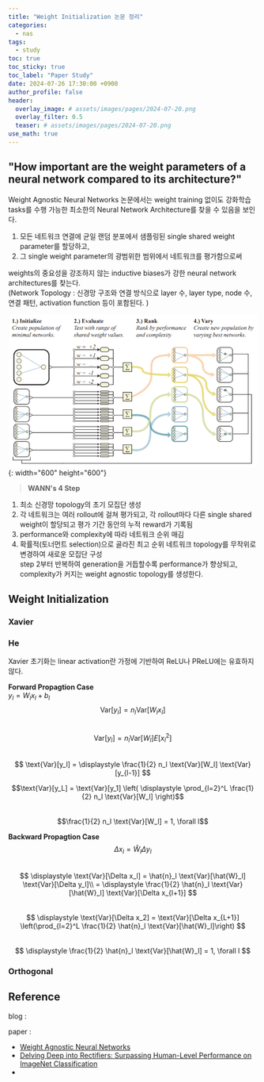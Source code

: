 ```yaml
---
title: "Weight Initialization 논문 정리"
categories:
  - nas
tags:
  - study
toc: true
toc_sticky: true
toc_label: "Paper Study"
date: 2024-07-26 17:30:00 +0900
author_profile: false
header:
  overlay_image: # assets/images/pages/2024-07-20.png
  overlay_filter: 0.5 
  teaser: # assets/images/pages/2024-07-20.png
use_math: true
---
```


## "How important are the weight parameters of a neural network compared to its architecture?"

Weight Agnostic Neural Networks 논문에서는 weight training 없이도 강화학습 tasks를 수행 가능한 최소한의 Neural Network Architecture를 찾을 수 있음을 보인다.     

1. 모든 네트워크 연결에 균일 랜덤 분포에서 샘플링된 single shared weight parameter를 할당하고,   
2. 그 single weight parameter의 광범위한 범위에서 네트워크를 평가함으로써   

weights의 중요성을 강조하지 않는 inductive biases가 강한 neural network architectures를 찾는다.    
(Network Topology : 신경망 구조와 연결 방식으로 layer 수, layer type, node 수, 연결 패턴, activation function 등이 포함된다. )   

![image](/assets/images/pages/2024-07-29.png){: width="600" height="600"}    
> **WANN's 4 Step**    
1) 최소 신경망 topology의 초기 모집단 생성   
2) 각 네트워크는 여러 rollout에 걸쳐 평가되고, 각 rollout마다 다른 single shared weight이 할당되고 평가 기간 동안의 누적 reward가 기록됨   
3) performance와 complexity에 따라 네트워크 순위 매김    
4) 확률적(토너먼트 selection)으로 골라진 최고 순위 네트워크 topology를 무작위로 변경하여 새로운 모집단 구성   
step 2부터 반복하여 generation을 거듭할수록 performance가 향상되고, complexity가 커지는 weight agnostic topology를 생성한다.   



## Weight Initialization   
### Xavier


### He    
Xavier 초기화는 linear activation란 가정에 기반하여 ReLU나 PReLU에는 유효하지 않다.   

**Forward Propagtion Case**   
$y_l = W_l x_l + b_l$   
$$
\text{Var}[y_l] = n_l \text{Var}[W_l x_l]   
$$   
$$
\text{Var}[y_l] = n_l \text{Var}[W_l] E[x_l^2]   
$$   
$$
\text{Var}[y_l] =  \displaystyle \frac{1}{2} n_l \text{Var}[W_l] \text{Var}[y_{l-1}]   
$$   

$$\text{Var}[y_L] = \text{Var}[y_1] \left( \displaystyle \prod_{l=2}^L \frac{1}{2} n_l \text{Var}[W_l] \right)$$   
$$\frac{1}{2} n_l \text{Var}[W_l] = 1, \forall l$$   


**Backward Propagtion Case**   
$$
 \displaystyle \Delta x_l = \hat{W}_l \Delta y_l   
$$   
$$
 \displaystyle \text{Var}[\Delta x_l] = \hat{n}_l \text{Var}[\hat{W}_l] \text{Var}[\Delta y_l]\\    
= \displaystyle  \frac{1}{2} \hat{n}_l \text{Var}[\hat{W}_l] \text{Var}[\Delta x_{l+1}]   
$$   
$$
 \displaystyle \text{Var}[\Delta x_2] = \text{Var}[\Delta x_{L+1}] \left(\prod_{l=2}^L \frac{1}{2} \hat{n}_l \text{Var}[\hat{W}_l]\right)   
$$   
$$
 \displaystyle \frac{1}{2} \hat{n}_l \text{Var}[\hat{W}_l] = 1, \forall l   
$$   

### Orthogonal       
  



## Reference
blog :     

paper : 
- [Weight Agnostic Neural Networks](https://arxiv.org/abs/1906.04358)
- [Delving Deep into Rectifiers: Surpassing Human-Level Performance on ImageNet Classification](https://arxiv.org/abs/1502.01852)   
- 

